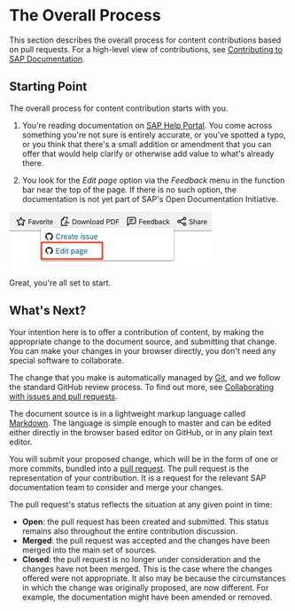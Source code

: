 # The Overall Process

This section describes the overall process for content contributions based on pull requests. For a high-level view of contributions, see [Contributing to SAP Documentation](../contributing.md).

## Starting Point

The overall process for content contribution starts with you.

1. You're reading documentation on [SAP Help Portal](http://help.sap.com). You come across something you're not sure is entirely accurate, or you've spotted a typo, or you think that there's a small addition or amendment that you can offer that would help clarify or otherwise add value to what's already there.

2. You look for the *Edit page* option via the *Feedback* menu in the function bar near the top of the page. If there is no such option, the documentation is not yet part of SAP's Open Documentation Initiative.

![Content contribution link](../assets/content-contribution-link.png)

Great, you're all set to start.

## What's Next?

Your intention here is to offer a contribution of content, by making the appropriate change to the document source, and submitting that change. You can make your changes in your browser directly, you don't need any special software to collaborate.

The change that you make is automatically managed by [Git][git], and we follow the standard GitHub review process. To find out more, see [Collaborating with issues and pull requests][github-pull-request].

The document source is in a lightweight markup language called [Markdown][markdown]. The language is simple enough to master and can be edited either directly in the browser based editor on GitHub, or in any plain text editor.

You will submit your proposed change, which will be in the form of one or more commits, bundled into a [pull request][github-pull-request]. The pull request is the representation of your contribution.  It is a request for the relevant SAP documentation team to consider and merge your changes.

The pull request's status reflects the situation at any given point in time:

- **Open**: the pull request has been created and submitted. This status remains also throughout the entire contribution discussion.
- **Merged**: the pull request was accepted and the changes have been merged into the main set of sources.
- **Closed**: the pull request is no longer under consideration and the changes have not been merged. This is the case where the changes offered were not appropriate. It also may be because the circumstances in which the change was originally proposed, are now different. For example, the documentation might have been amended or removed.

[sap-help-portal]: https://help.sap.com
[markdown]: https://en.wikipedia.org/wiki/Markdown
[git]: https://en.wikipedia.org/wiki/Git
[github]: https://github.com
[github-pull-request]: https://docs.github.com/en/github/collaborating-with-issues-and-pull-requests/about-pull-requests
